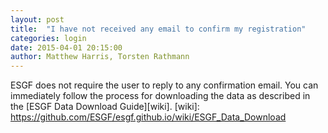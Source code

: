```yaml
---
layout: post
title:  "I have not received any email to confirm my registration"
categories: login
date: 2015-04-01 20:15:00
author: Matthew Harris, Torsten Rathmann
---
```


ESGF does not require the user to reply to any confirmation email. You can immediately follow the process for downloading the data as described in the [ESGF Data Download Guide][wiki].
[wiki]: https://github.com/ESGF/esgf.github.io/wiki/ESGF_Data_Download
